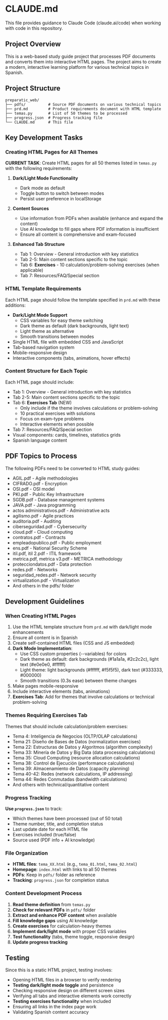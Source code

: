 # CLAUDE.md

This file provides guidance to Claude Code (claude.ai/code) when working with code in this repository.

## Project Overview

This is a web-based study guide project that processes PDF documents and converts them into interactive HTML pages. The project aims to create a modern, interactive learning platform for various technical topics in Spanish.

## Project Structure

```
preparatic_web/
├── pdfs/          # Source PDF documents on various technical topics
├── prd.md         # Product requirements document with HTML template
├── temas.py       # List of 50 themes to be processed
├── progress.json  # Progress tracking file
└── CLAUDE.md      # This file
```

## Key Development Tasks

### Creating HTML Pages for All Themes

**CURRENT TASK**: Create HTML pages for all 50 themes listed in `temas.py` with the following requirements:

1. **Dark/Light Mode Functionality**
   - Dark mode as default
   - Toggle button to switch between modes
   - Persist user preference in localStorage

2. **Content Sources**
   - Use information from PDFs when available (enhance and expand the content)
   - Use AI knowledge to fill gaps where PDF information is insufficient
   - Ensure all content is comprehensive and exam-focused

3. **Enhanced Tab Structure**
   - Tab 1: Overview - General introduction with key statistics
   - Tab 2-5: Main content sections specific to the topic
   - Tab 6: **Exercises** - 10 calculation/problem-solving exercises (when applicable)
   - Tab 7: Resources/FAQ/Special section

### HTML Template Requirements

Each HTML page should follow the template specified in `prd.md` with these additions:
- **Dark/Light Mode Support**
  - CSS variables for easy theme switching
  - Dark theme as default (dark backgrounds, light text)
  - Light theme as alternative
  - Smooth transitions between modes
- Single HTML file with embedded CSS and JavaScript
- Tab-based navigation system
- Mobile-responsive design
- Interactive components (tabs, animations, hover effects)

### Content Structure for Each Topic

Each HTML page should include:
- Tab 1: Overview - General introduction with key statistics
- Tab 2-5: Main content sections specific to the topic
- Tab 6: **Exercises Tab** (NEW)
  - Only include if the theme involves calculations or problem-solving
  - 10 practical exercises with solutions
  - Focus on exam-type problems
  - Interactive elements when possible
- Tab 7: Resources/FAQ/Special section
- Visual components: cards, timelines, statistics grids
- Spanish language content

## PDF Topics to Process

The following PDFs need to be converted to HTML study guides:
- AGIL.pdf - Agile methodologies
- CIFRADO.pdf - Encryption
- OSI.pdf - OSI model
- PKI.pdf - Public Key Infrastructure
- SGDB.pdf - Database management systems
- JAVA.pdf - Java programming
- actos administrativos.pdf - Administrative acts
- agilismo.pdf - Agile practices
- auditoria.pdf - Auditing
- ciberseguridad.pdf - Cybersecurity
- cloud.pdf - Cloud computing
- contratos.pdf - Contracts
- empleadopublico.pdf - Public employment
- ens.pdf - National Security Scheme
- itil.pdf, itil 2.pdf - ITIL framework
- metrica.pdf, metrica v3.pdf - METRICA methodology
- protecciondatos.pdf - Data protection
- redes.pdf - Networks
- seguridad_redes.pdf - Network security
- virtualization.pdf - Virtualization
- And others in the pdfs/ folder

## Development Guidelines

### When Creating HTML Pages

1. Use the HTML template structure from `prd.md` with dark/light mode enhancements
2. Ensure all content is in Spanish
3. Create self-contained HTML files (CSS and JS embedded)
4. **Dark Mode Implementation**:
   - Use CSS custom properties (--variables) for colors
   - Dark theme as default: dark backgrounds (#1a1a1a, #2c2c2c), light text (#e0e0e0, #ffffff)
   - Light theme: light backgrounds (#ffffff, #f5f5f5), dark text (#333333, #000000)
   - Smooth transitions (0.3s ease) between theme changes
5. Make pages mobile-responsive
6. Include interactive elements (tabs, animations)
7. **Exercises Tab**: Add for themes that involve calculations or technical problem-solving

### Themes Requiring Exercises Tab

Themes that should include calculation/problem exercises:
- Tema 4: Inteligencia de Negocios (OLTP/OLAP calculations)
- Tema 21: Diseño de Bases de Datos (normalization exercises)
- Tema 22: Estructuras de Datos y Algoritmos (algorithm complexity)
- Tema 33: Minería de Datos y Big Data (data processing calculations)
- Tema 35: Cloud Computing (resource allocation calculations)
- Tema 38: Control de Ejecución (performance calculations)
- Tema 39: Almacenamiento de Datos (capacity planning)
- Tema 40-42: Redes (network calculations, IP addressing)
- Tema 44: Redes Conmutadas (bandwidth calculations)
- And others with technical/quantitative content

### Progress Tracking

**Use `progress.json`** to track:
- Which themes have been processed (out of 50 total)
- Theme number, title, and completion status
- Last update date for each HTML file
- Exercises included (true/false)
- Source used (PDF info + AI knowledge)

### File Organization

- **HTML files**: `tema_XX.html` (e.g., `tema_01.html`, `tema_02.html`)
- **Homepage**: `index.html` with links to all 50 themes
- **PDFs**: Keep in `pdfs/` folder as reference
- **Tracking**: `progress.json` for completion status

### Content Development Process

1. **Read theme definition** from `temas.py`
2. **Check for relevant PDFs** in `pdfs/` folder
3. **Extract and enhance PDF content** when available
4. **Fill knowledge gaps** using AI knowledge
5. **Create exercises** for calculation-heavy themes
6. **Implement dark/light mode** with proper CSS variables
7. **Test functionality** (tabs, theme toggle, responsive design)
8. **Update progress tracking**

## Testing

Since this is a static HTML project, testing involves:
- Opening HTML files in a browser to verify rendering
- **Testing dark/light mode toggle** and persistence
- Checking responsive design on different screen sizes
- Verifying all tabs and interactive elements work correctly
- **Testing exercises functionality** when included
- Ensuring all links in the index page work
- Validating Spanish content accuracy